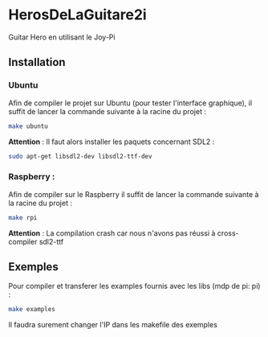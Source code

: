 # HerosDeLaGuitare2i
Guitar Hero en utilisant le Joy-Pi

## Installation

### Ubuntu 

Afin de compiler le projet sur Ubuntu (pour tester l'interface graphique), il suffit de lancer la commande suivante à la racine du projet :

```bash
make ubuntu
```

**Attention** :
Il faut alors installer les paquets concernant SDL2 :
```bash
sudo apt-get libsdl2-dev libsdl2-ttf-dev
```

### Raspberry : 
Afin de compiler sur le Raspberry il suffit de lancer la commande suivante à la racine du projet :

```bash
make rpi 
```

**Attention** : La compilation crash car nous n'avons pas réussi à cross-compiler sdl2-ttf

## Exemples 

Pour compiler et transferer les examples fournis avec les libs (mdp de pi: pi) :

```bash
make examples
```
Il faudra surement changer l'IP dans les makefile des exemples 




